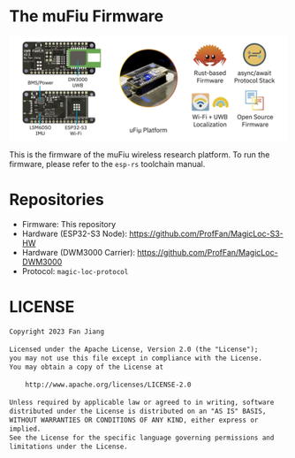 # The muFiu Firmware

![teaser](assets/teaser.jpg)

This is the firmware of the muFiu wireless research platform. To run the firmware, please refer to the `esp-rs` toolchain manual.

# Repositories

* Firmware: This repository
* Hardware (ESP32-S3 Node): https://github.com/ProfFan/MagicLoc-S3-HW
* Hardware (DWM3000 Carrier): https://github.com/ProfFan/MagicLoc-DWM3000
* Protocol: `magic-loc-protocol`

# LICENSE

```
Copyright 2023 Fan Jiang

Licensed under the Apache License, Version 2.0 (the "License");
you may not use this file except in compliance with the License.
You may obtain a copy of the License at

    http://www.apache.org/licenses/LICENSE-2.0

Unless required by applicable law or agreed to in writing, software
distributed under the License is distributed on an "AS IS" BASIS,
WITHOUT WARRANTIES OR CONDITIONS OF ANY KIND, either express or implied.
See the License for the specific language governing permissions and
limitations under the License.
```

